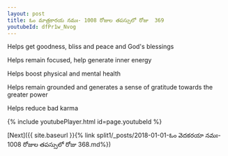 ```yaml
---
layout: post
title: ఓం మాత్రకారయ నమః- 1008 రోజుల తపస్సులో రోజు  369
youtubeId: dfPr1w_Nvog
---
```

 
 
Helps get goodness, bliss and peace and God's blessings
 
Helps remain focused, help generate inner energy 
 
Helps boost physical and mental health 
 
Helps remain grounded and generates a sense of gratitude towards the greater power 
 
Helps reduce bad karma
 
 
 
 


{% include youtubePlayer.html id=page.youtubeId %}
 
[Next]({{ site.baseurl }}{% link  split1/_posts/2018-01-01-ఓం వెదకరయా నమః- 1008 రోజుల తపస్సులో రోజు  368.md%})
 

